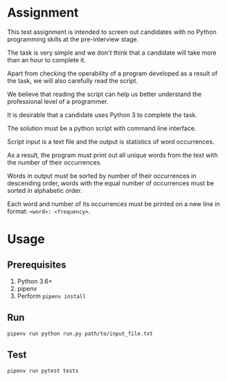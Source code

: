 # Assignment

This test assignment is intended to screen out candidates with no Python programming skills at the pre-interview stage.

The task is very simple and we don't think that a candidate will take more than an hour to complete it.

Apart from checking the operability of a program developed as a result of the task, we will also carefully read the script.

We believe that reading the script can help us better understand the professional level of a programmer.

It is desirable that a candidate uses Python 3 to complete the task.

The solution must be a python script with command line interface.

Script input is a text file and the output is statistics of word occurrences.

As a result, the program must print out all unique words from the text with the number of their occurrences.

Words in output must be sorted by number of their occurrences in descending order, words with the equal number of occurrences must be sorted in alphabetic order.

Each word and number of its occurrences must be printed on a new line in format: ```<word>: <frequency>```.


# Usage
## Prerequisites
1. Python 3.6+
1. pipenv
1. Perform ```pipenv install```
## Run
```pipenv run python run.py path/to/input_file.txt```
## Test
```pipenv run pytest tests```